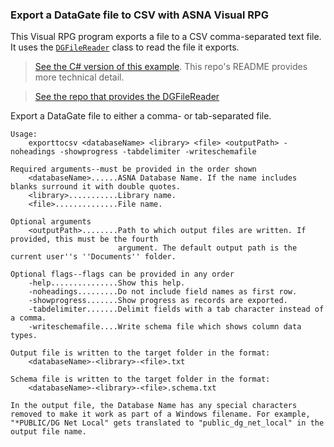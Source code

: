### Export a DataGate file to CSV with ASNA Visual RPG

This Visual RPG program exports a file to a CSV comma-separated text file. It  uses the [`DGFileReader`](https://github.com/ASNA/ASNA.DataGateHelper) class to read the file it exports. 

>[See the C# version of this example](https://github.com/ASNA/cs-version-of-export-dg-to-csv). This repo's README provides more technical detail.

>[See the repo that provides the DGFileReader ](https://github.com/ASNA/ASNA.DataGateHelper)

Export a DataGate file to either a comma- or tab-separated file.
 
    Usage:
        exporttocsv <databaseName> <library> <file> <outputPath> -noheadings -showprogress -tabdelimiter -writeschemafile
    
    Required arguments--must be provided in the order shown
        <databaseName>......ASNA Database Name. If the name includes blanks surround it with double quotes.
        <library>...........Library name.
        <file>..............File name.
    
    Optional arguments
        <outputPath>........Path to which output files are written. If provided, this must be the fourth 
                            argument. The default output path is the current user''s ''Documents'' folder.
    
    Optional flags--flags can be provided in any order
        -help...............Show this help.
        -noheadings.........Do not include field names as first row.
        -showprogress.......Show progress as records are exported.
        -tabdelimiter.......Delimit fields with a tab character instead of a comma.
        -writeschemafile....Write schema file which shows column data types.
    
    Output file is written to the target folder in the format:
        <databaseName>-<library>-<file>.txt
    
    Schema file is written to the target folder in the format:
        <databaseName>-<library>-<file>.schema.txt
    
    In the output file, the Database Name has any special characters removed to make it work as part of a Windows filename. For example, "*PUBLIC/DG Net Local" gets translated to "public_dg_net_local" in the output file name.

